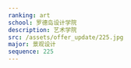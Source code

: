 ```yaml
---
ranking: art
school: 罗德岛设计学院
description: 艺术学院
src: /assets/offer_update/225.jpg
major: 景观设计
sequence: 225
---
```

